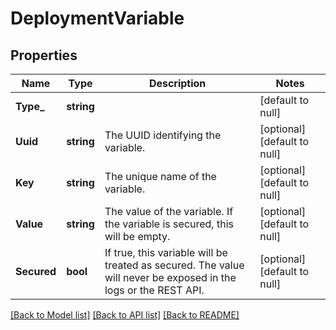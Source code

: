 # DeploymentVariable

## Properties
Name | Type | Description | Notes
------------ | ------------- | ------------- | -------------
**Type_** | **string** |  | [default to null]
**Uuid** | **string** | The UUID identifying the variable. | [optional] [default to null]
**Key** | **string** | The unique name of the variable. | [optional] [default to null]
**Value** | **string** | The value of the variable. If the variable is secured, this will be empty. | [optional] [default to null]
**Secured** | **bool** | If true, this variable will be treated as secured. The value will never be exposed in the logs or the REST API. | [optional] [default to null]

[[Back to Model list]](../README.md#documentation-for-models) [[Back to API list]](../README.md#documentation-for-api-endpoints) [[Back to README]](../README.md)

